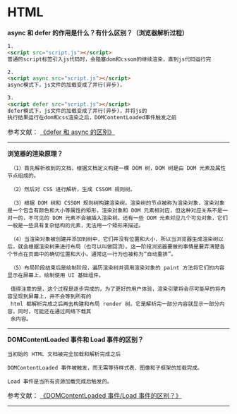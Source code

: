 # HTML

**async 和 defer 的作用是什么？有什么区别？（浏览器解析过程）**

```html
1.
<script src="script.js"></script>
普通的script标签引入js代码时，会阻塞dom和cssom的继续渲染，直到js代码运行完
```

```html
2.
<script async src="script.js"></script>
async模式下，js文件的加载变成了并行(异步)，
```

```html
3.
<script defer src="script.js"></script>
defer模式下，js文件的加载变成了并行(异步)，并将js的
执行结果运行在dom和css渲染之后，DOMContentLoaded事件触发之前
```

参考文献： [《defer 和 async 的区别》](https://segmentfault.com/q/1010000000640869)

---

**浏览器的渲染原理？**

```
 （1）首先解析收到的文档，根据文档定义构建一棵 DOM 树，DOM 树是由 DOM 元素及属性节点组成的。

 （2）然后对 CSS 进行解析，生成 CSSOM 规则树。

 （3）根据 DOM 树和 CSSOM 规则树构建渲染树。渲染树的节点被称为渲染对象，渲染对象是一个包含有颜色和大小等属性的矩形，渲染对象和 DOM 元素相对应，但这种对应关系不是一对一的，不可见的 DOM 元素不会被插入渲染树。还有一些 DOM 元素对应几个可见对象，它们一般是一些具有复杂结构的元素，无法用一个矩形来描述。

 （4）当渲染对象被创建并添加到树中，它们并没有位置和大小，所以当浏览器生成渲染树以后，就会根据渲染树来进行布局（也可以叫做回流）。这一阶段浏览器要做的事情是要弄清楚各个节点在页面中的确切位置和大小。通常这一行为也被称为“自动重排”。

 （5）布局阶段结束后是绘制阶段，遍历渲染树并调用渲染对象的 paint 方法将它们的内容显示在屏幕上，绘制使用 UI 基础组件。

 值得注意的是，这个过程是逐步完成的，为了更好的用户体验，渲染引擎将会尽可能早的将内容呈现到屏幕上，并不会等到所有的
 html 都解析完成之后再去构建和布局 render 树。它是解析完一部分内容就显示一部分内容，同时，可能还在通过网络下载其
 余内容。
```

---

**DOMContentLoaded 事件和 Load 事件的区别？**

```
当初始的 HTML 文档被完全加载和解析完成之后

DOMContentLoaded 事件被触发，而无需等待样式表、图像和子框架的加载完成。

Load 事件是当所有资源加载完成后触发的。
```

参考文献： [《DOMContentLoaded 事件/Load 事件的区别？》](https://www.jianshu.com/p/ca8dae435a2c)

---
